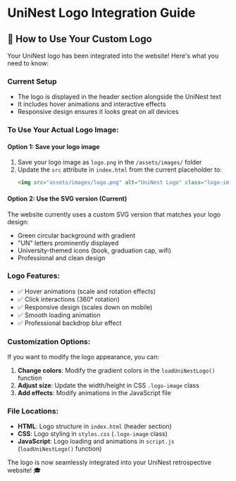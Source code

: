 # UniNest Logo Integration Guide

## 📸 How to Use Your Custom Logo

Your UniNest logo has been integrated into the website! Here's what you need to know:

### Current Setup
- The logo is displayed in the header section alongside the UniNest text
- It includes hover animations and interactive effects
- Responsive design ensures it looks great on all devices

### To Use Your Actual Logo Image:

#### Option 1: Save your logo image
1. Save your logo image as `logo.png` in the `/assets/images/` folder
2. Update the `src` attribute in `index.html` from the current placeholder to:
   ```html
   <img src="assets/images/logo.png" alt="UniNest Logo" class="logo-image" id="uniNestLogo">
   ```

#### Option 2: Use the SVG version (Current)
The website currently uses a custom SVG version that matches your logo design:
- Green circular background with gradient
- "UN" letters prominently displayed
- University-themed icons (book, graduation cap, wifi)
- Professional and clean design

### Logo Features:
- ✅ Hover animations (scale and rotation effects)
- ✅ Click interactions (360° rotation)
- ✅ Responsive design (scales down on mobile)
- ✅ Smooth loading animation
- ✅ Professional backdrop blur effect

### Customization Options:
If you want to modify the logo appearance, you can:
1. **Change colors**: Modify the gradient colors in the `loadUniNestLogo()` function
2. **Adjust size**: Update the width/height in CSS `.logo-image` class
3. **Add effects**: Modify animations in the JavaScript file

### File Locations:
- **HTML**: Logo structure in `index.html` (header section)
- **CSS**: Logo styling in `styles.css` (`.logo-image` class)
- **JavaScript**: Logo loading and animations in `script.js` (`loadUniNestLogo()` function)

The logo is now seamlessly integrated into your UniNest retrospective website! 🎓